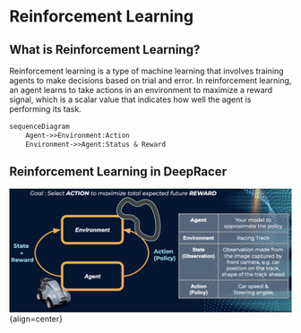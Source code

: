 # Reinforcement Learning

## What is Reinforcement Learning?

Reinforcement learning is a type of machine learning that involves training agents to make decisions based on trial and error. In reinforcement learning, an agent learns to take actions in an environment to maximize a reward signal, which is a scalar value that indicates how well the agent is performing its task.

```mermaid
sequenceDiagram
    Agent->>Environment:Action
    Environment->>Agent:Status & Reward
```

## Reinforcement Learning in DeepRacer

![Illustration DeepRacer](img/ss3.png){align=center}
